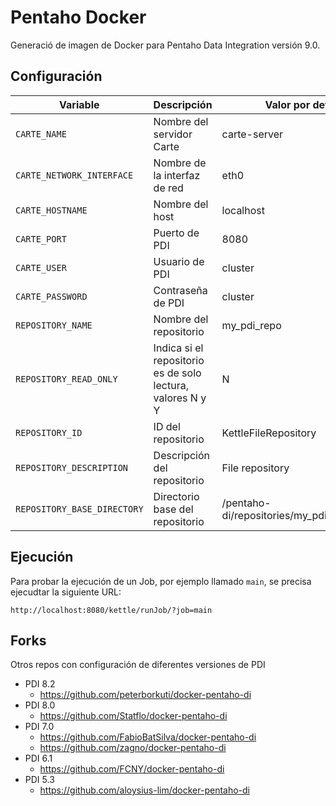 # Pentaho Docker

Generació de imagen de Docker para Pentaho Data Integration versión 9.0.

## Configuración

| Variable                    | Descripción                                                 | Valor por defecto                             |
| --------------------------- | ----------------------------------------------------------- | --------------------------------------------- |
| `CARTE_NAME`                | Nombre del servidor Carte                                   | carte-server                                  |
| `CARTE_NETWORK_INTERFACE`   | Nombre de la interfaz de red                                | eth0                                          |
| `CARTE_HOSTNAME`            | Nombre del host                                             | localhost                                     |
| `CARTE_PORT`                | Puerto de PDI                                               | 8080                                          |
| `CARTE_USER`                | Usuario de PDI                                              | cluster                                       |
| `CARTE_PASSWORD`            | Contraseña de PDI                                           | cluster                                       |
| `REPOSITORY_NAME`           | Nombre del repositorio                                      | my_pdi_repo                                   |
| `REPOSITORY_READ_ONLY`      | Indica si el repositorio es de solo lectura, valores N y Y  | N                                             |
| `REPOSITORY_ID`             | ID del repositorio                                          | KettleFileRepository                          |
| `REPOSITORY_DESCRIPTION`    | Descripción del repositorio                                 | File repository                               |
| `REPOSITORY_BASE_DIRECTORY` | Directorio base del repositorio                             | /pentaho-di/repositories/my_pdi_repo/project/ |

## Ejecución

Para probar la ejecución de un Job, por ejemplo llamado `main`, se precisa ejecudtar la siguiente URL:

    http://localhost:8080/kettle/runJob/?job=main

## Forks
Otros repos con configuración de diferentes versiones de PDI

- PDI 8.2
  - https://github.com/peterborkuti/docker-pentaho-di
- PDI 8.0
  - https://github.com/Statflo/docker-pentaho-di
- PDI 7.0
  - https://github.com/FabioBatSilva/docker-pentaho-di
  - https://github.com/zagno/docker-pentaho-di
- PDI 6.1
  - https://github.com/FCNY/docker-pentaho-di
- PDI 5.3
  - https://github.com/aloysius-lim/docker-pentaho-di